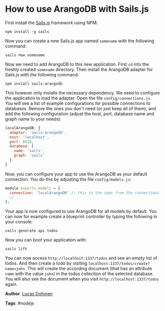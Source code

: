 How to use ArangoDB with Sails.js
=================================

First install the [Sails.js](http://sailsjs.org) framework using NPM:

```
npm install -g sails
```

Now you can create a new Sails.js app named `somename` with the following command:

```
sails new somename
```

Now we need to add ArangoDB to this new application. First `cd` into the freshly created `somename` directory. Then install the ArangoDB adapter for Sails.js with the following command:

```
npm install sails-arangodb
```

This however only installs the necessary dependency. We need to configure the application to load the adapter. Open the file `config/connections.js`. You will see a list of example configurations for possible connections to databases. Remove the ones you don't need (or just keep all of them), and add the following configuration (adjust the host, port, database name and graph name to your needs):

```js
localArangoDB: {
  adapter: 'sails-arangodb',
  host: 'localhost',
  port: 8529,
  database: {
    name: 'sails',
    graph: 'sails'
  }
}
```

Now, you can configure your app to use the ArangoDB as your default connection. You do this by adjusting the file `config/models.js`:

```js
module.exports.models = {
  connection: 'localArangoDB' // this is the name from the connections.js file
  // ...
};
```

Your app is now configured to use ArangoDB for all models by default. You can now for example create a blueprint controller by typing the following in your console:

```
sails generate api todos
```

Now you can boot your application with:

```
sails lift
```

You can now access `http://localhost:1337/todos` and see an empty list of todos. And then create a todo by visiting `localhost:1337/todos/create?name=john`. This will create the according document (that has an attribute `name` with the value `john`) in the todos collection of the selected database. You will also see the document when you visit `http://localhost:1337/todos` again.

**Author**: [Lucas Dohmen](https://github.com/moonglum)

**Tags**: #nodejs
